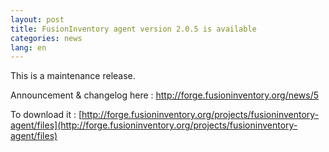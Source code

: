 ```yaml
---
layout: post
title: FusionInventory agent version 2.0.5 is available
categories: news
lang: en
---
```


This is a maintenance release.

Announcement &amp; changelog here : ﻿<a title="here" href="http://forge.fusioninventory.org/news/5">http://forge.fusioninventory.org/news/5</a>

To download it : [http://forge.fusioninventory.org/projects/fusioninventory-agent/files](http://forge.fusioninventory.org/projects/fusioninventory-agent/files)
